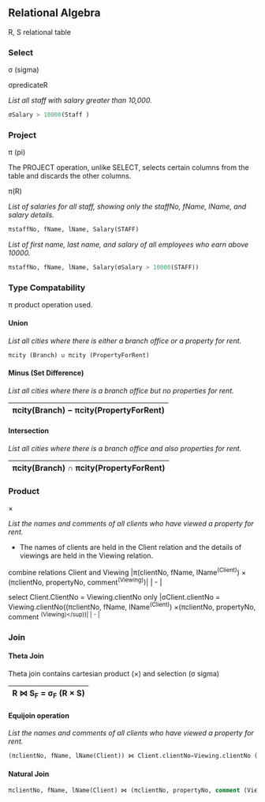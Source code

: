 
## Relational Algebra

R, S relational table

### Select

σ (sigma) 

σpredicateR
 
_List all staff with salary greater than 10,000._
```SQL
σSalary > 10000(Staff )
```  

### Project

π (pi)

The PROJECT operation, unlike SELECT, selects certain columns from the table and discards the other columns.

π<attributelist >(R)

_List of salaries for all staff, showing only the staffNo, fName, lName, and salary details._
```SQL   
πstaffNo, fName, lName, Salary(STAFF)
```  
_List of first name, last name, and salary of all employees who earn above 10000._
```SQL  
πstaffNo, fName, lName, Salary(σSalary > 10000(STAFF))  
```  

### Type Compatability

π product operation used.

#### Union

_List all cities where there is either a branch office or a property for rent._
```SQL   
πcity (Branch) ∪ πcity (PropertyForRent)
```   
#### Minus (Set Difference)

_List all cities where there is a branch office but no properties for rent._

|πcity(Branch) − πcity(PropertyForRent)|
| - | 
#### Intersection
_List all cities where there is a branch office and also properties for rent._

|πcity(Branch) ∩ πcity(PropertyForRent)|
| - |

### Product

× 

_List the names and comments of all clients who have viewed a property for rent._
- The names of clients are held in the Client relation and the details of viewings are held in the Viewing relation.

combine relations Client and Viewing
|π(clientNo, fName, lName<sup>(Client)</sup>) × (πclientNo, propertyNo, comment<sup>(Viewing)</sup>)|
| - |

select Client.ClientNo = Viewing.clientNo only
|σClient.clientNo = Viewing.clientNo((πclientNo, fName, lName<sup>(Client)</sup>) ×(πclientNo, propertyNo, comment <sup>(Viewing)</sup))|
| - |
### Join

#### Theta Join

Theta join contains cartesian product (×) and selection (σ sigma)

| R ⋈ S<sub>F</sub> = σ<sub>F</sub> (R × S) |
| - |

#### Equijoin operation

_List the names and comments of all clients who have viewed a property for rent._
```SQL
(πclientNo, fName, lName(Client)) ⋈ Client.clientNo=Viewing.clientNo (πclientNo, propertyNo, comment (Viewing))
```

#### Natural Join
```SQL
πclientNo, fName, lName(Client) ⋈ (πclientNo, propertyNo, comment (Viewing)
```
